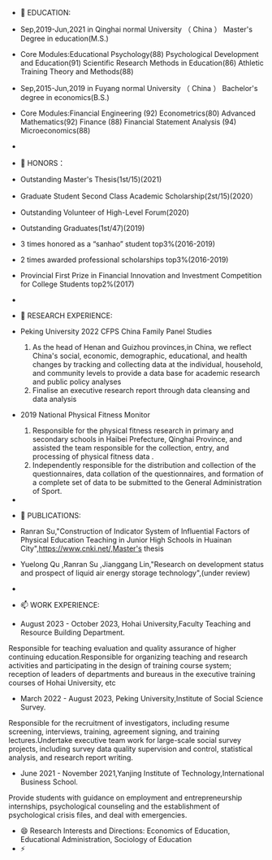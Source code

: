 - 👋 EDUCATION:
- Sep,2019-Jun,2021 in Qinghai normal University （ China ） Master's Degree in education(M.S.)
- Core Modules:Educational Psychology(88) Psychological Development and Education(91) Scientific Research Methods in Education(86) Athletic Training Theory and Methods(88)
- Sep,2015-Jun,2019 in Fuyang normal University （ China ） Bachelor's degree in economics(B.S.)
- Core Modules:Financial Engineering (92) Econometrics(80) Advanced Mathematics(92) Finance (88) Financial Statement Analysis (94) Microeconomics(88)
- 
- 👀 HONORS：
-  Outstanding Master's Thesis(1st/15)(2021)
-  Graduate Student Second Class Academic Scholarship(2st/15)(2020）
-  Outstanding Volunteer of High-Level Forum(2020)
-  Outstanding Graduates(1st/47)(2019)
-  3 times honored as a “sanhao” student top3%(2016-2019)
-  2 times awarded professional scholarships top3%(2016-2019)
-  Provincial First Prize in Financial Innovation and Investment Competition for College Students top2%(2017)
-  
- 🌱 RESEARCH EXPERIENCE:
- Peking University  2022 CFPS China Family Panel Studies
  1. As the head of  Henan and Guizhou provinces,in China, we reflect China's social, economic, demographic, educational, and health changes by tracking and collecting data at the individual, household, and community levels to provide a data base for academic research and public policy analyses
  2. Finalise an executive research report through data cleansing and data analysis
- 2019 National Physical Fitness Monitor
  1. Responsible for the physical fitness research in primary and secondary schools in Haibei Prefecture, Qinghai Province, and assisted the team responsible for the collection, entry, and processing of physical fitness data .
  2. Independently responsible for the distribution and collection of the questionnaires, data collation of the questionnaires, and formation of a complete set of data to be submitted to the General Administration of Sport.

- 
- 💞️ PUBLICATIONS:
- Ranran Su,"Construction of Indicator System of Influential Factors of Physical Education Teaching in Junior High Schools in Huainan City",https://www.cnki.net/,Master's thesis
- Yuelong Qu ,Ranran Su ,Jianggang Lin,"Research on development status and prospect of liquid air energy storage technology",(under review)
- 
- 📫 WORK EXPERIENCE:
- August 2023 - October 2023, Hohai University,Faculty Teaching and Resource Building Department.

Responsible for teaching evaluation and quality assurance of higher continuing education.Responsible for organizing teaching and research activities and participating in the design of training course system; reception of leaders of departments and bureaus in the executive training courses of Hohai University, etc
- March 2022 -  August 2023, Peking University,Institute of Social Science Survey.

Responsible for the recruitment of investigators, including resume screening, interviews, training, agreement signing, and training lectures.Undertake executive team work for large-scale social survey projects, including survey data quality supervision and control, statistical analysis, and research report writing.
- June  2021 -  November 2021,Yanjing Institute of Technology,International Business School.

Provide students with guidance on employment and entrepreneurship internships, psychological counseling and the establishment of psychological crisis files, and deal with emergencies.
  
- 😄 Research Interests and Directions: Economics of Education, Educational Administration, Sociology of Education
- ⚡ 

<!---
DoctorSuran/DoctorSuran is a ✨ special ✨ repository because its `README.md` (this file) appears on your GitHub profile.
You can click the Preview link to take a look at your changes.
--->
